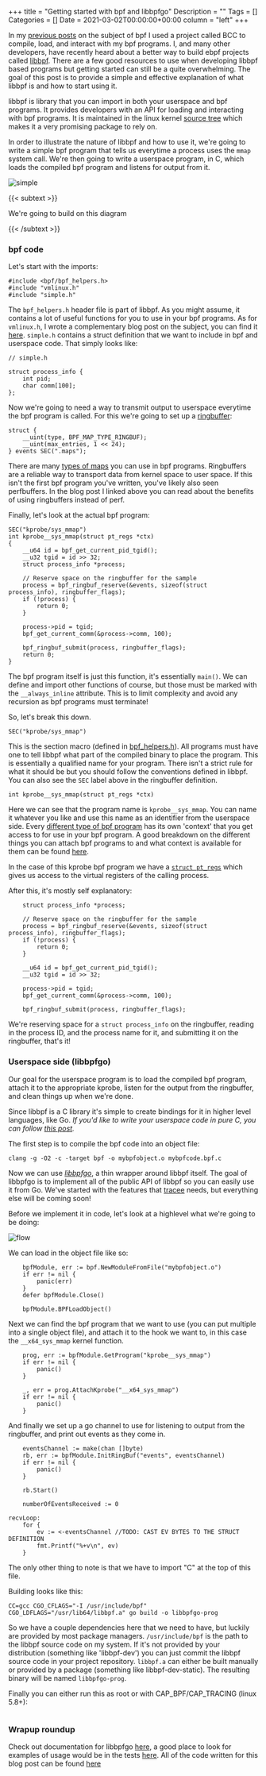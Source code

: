 +++
title = "Getting started with bpf and libbpfgo"
Description = ""
Tags = []
Categories = []
Date = 2021-03-02T00:00:00+00:00
column = "left"
+++

In my [previous posts](/blog/tracing-go-functions-with-ebpf-part-1) on the subject of bpf I used a project called BCC to compile, load, and interact with my bpf programs. I, and many other developers, have recently heard about a better way to build ebpf projects called [libbpf](https://github.com/libbpf/libbpf). There are a few good resources to use when developing libbpf based programs but getting started can still be a quite overwhelming. The goal of this post is to provide a simple and effective explanation of what libbpf is and how to start using it.

libbpf is library that you can import in both your userspace and bpf programs. It provides developers with an API for loading and interacting with bpf programs. It is maintained in the linux kernel [source tree](https://git.kernel.org/pub/scm/linux/kernel/git/bpf/bpf-next.git/tree/tools/lib/bpf) which makes it a very promising package to rely on.

In order to illustrate the nature of libbpf and how to use it, we're going to write a simple bpf program that tells us everytime a process uses the `mmap` system call. We're then going to write a userspace program, in C, which loads the compiled bpf program and listens for output from it. 

![simple](/libbpf/simple_diagram.png)

{{< subtext >}}

We're going to build on this diagram

{{< /subtext >}}

### bpf code

Let's start with the imports:

```
#include <bpf/bpf_helpers.h>  
#include "vmlinux.h"
#include "simple.h"
```

The `bpf_helpers.h` header file is part of libbpf. As you might assume, it contains a lot of useful functions for you to use in your bpf programs. As for `vmlinux.h`, I wrote a complementary blog post on the subject, you can find it [here](/blog/vmlinux-header). `simple.h` contains a struct definition that we want to include in bpf and userspace code. That simply looks like:

```
// simple.h

struct process_info {
    int pid;
    char comm[100];
};
```

Now we're going to need a way to transmit output to userspace everytime the bpf program is called. For this we're going to set up a [ringbuffer](https://nakryiko.com/posts/bpf-ringbuf/):

```
struct {
    __uint(type, BPF_MAP_TYPE_RINGBUF);
    __uint(max_entries, 1 << 24);
} events SEC(".maps");
```

There are many [types of maps](https://elixir.bootlin.com/linux/v5.11.2/source/include/uapi/linux/bpf.h#L130) you can use in bpf programs. Ringbuffers are a reliable way to transport data from kernel space to user space. If this isn't the first bpf program you've written, you've likely also seen perfbuffers. In the blog post I linked above you can read about the benefits of using ringbuffers instead of perf.

Finally, let's look at the actual bpf program:

```
SEC("kprobe/sys_mmap")
int kprobe__sys_mmap(struct pt_regs *ctx)
{
    __u64 id = bpf_get_current_pid_tgid();
    __u32 tgid = id >> 32;
    struct process_info *process;

    // Reserve space on the ringbuffer for the sample
    process = bpf_ringbuf_reserve(&events, sizeof(struct process_info), ringbuffer_flags);
    if (!process) {
        return 0;
    }

    process->pid = tgid;
    bpf_get_current_comm(&process->comm, 100);

    bpf_ringbuf_submit(process, ringbuffer_flags);
    return 0;
}
```

The bpf program itself is just this function, it's essentially `main()`. We can define and import other functions of course, but those must be marked with the `__always_inline` attribute. This is to limit complexity and avoid any recursion as bpf programs must terminate! 

So, let's break this down.

```
SEC("kprobe/sys_mmap")
```

This is the section macro (defined in [bpf_helpers.h](https://git.kernel.org/pub/scm/linux/kernel/git/bpf/bpf-next.git/tree/tools/lib/bpf/bpf_helpers.h#n25)). All programs must have one to tell libbpf what part of the compiled binary to place the program. This is essentially a qualified name for your program. There isn't a strict rule for what it should be but you should follow the conventions defined in libbpf. You can also see the `SEC` label above in the ringbuffer definition.

```
int kprobe__sys_mmap(struct pt_regs *ctx)
```

Here we can see that the program name is `kprobe__sys_mmap`. You can name it whatever you like and use this name as an identifier from the userspace side. Every [different type of bpf program](https://elixir.bootlin.com/linux/v5.11.2/source/include/uapi/linux/bpf.h#L171) has its own 'context' that you get access to for use in your bpf program. A good breakdown on the different things you can attach bpf programs to and what context is available for them can be found [here](https://blogs.oracle.com/linux/notes-on-bpf-1). 

In the case of this kprobe bpf program we have a [`struct pt_regs`](https://elixir.bootlin.com/linux/v5.11.2/source/arch/x86/include/asm/ptrace.h#L12) which gives us access to the virtual registers of the calling process.


After this, it's mostly self explanatory:

```
    struct process_info *process;

    // Reserve space on the ringbuffer for the sample
    process = bpf_ringbuf_reserve(&events, sizeof(struct process_info), ringbuffer_flags);
    if (!process) {
        return 0;
    }

    __u64 id = bpf_get_current_pid_tgid();
    __u32 tgid = id >> 32;
    
    process->pid = tgid;
    bpf_get_current_comm(&process->comm, 100);

    bpf_ringbuf_submit(process, ringbuffer_flags);
```

We're reserving space for a `struct process_info` on the ringbuffer, reading in the process ID, and the process name for it, and submitting it on the ringbuffer, that's it! 

### Userspace side (libbpfgo)

Our goal for the userspace program is to load the compiled bpf program, attach it to the appropriate kprobe, listen for the output from the ringbuffer, and clean things up when we're done.

Since libbpf is a C library it's simple to create bindings for it in higher level languages, like Go. _If you'd like to write your userspace code in pure C, you can follow [this post](https://nakryiko.com/posts/bpf-portability-and-co-re/)._

The first step is to compile the bpf code into an object file:

`clang -g -O2 -c -target bpf -o mybpfobject.o mybpfcode.bpf.c`

Now we can use _[libbpfgo](https://github.com/aquasecurity/tracee/blob/main/libbpfgo)_, a thin wrapper around libbpf itself. The goal of libbpfgo is to implement all of the public API of libbpf so you can easily use it from Go. We've started with the features that [tracee](https://github.com/aquasecurity/tracee) needs, but everything else will be coming soon!

Before we implement it in code, let's look at a highlevel what we're going to be doing:

![flow](/libbpf/bpf-basic-flow.png)

We can load in the object file like so:

```
    bpfModule, err := bpf.NewModuleFromFile("mybpfobject.o")
    if err != nil {
        panic(err)
    }
    defer bpfModule.Close()

    bpfModule.BPFLoadObject()
```

Next we can find the bpf program that we want to use (you can put multiple into a single object file), and attach it to the hook we want to, in this case the `__x64_sys_mmap` kernel function.

```
    prog, err := bpfModule.GetProgram("kprobe__sys_mmap")
    if err != nil {
        panic()
    }

    _, err = prog.AttachKprobe("__x64_sys_mmap")
    if err != nil {
        panic()
    }
```

And finally we set up a go channel to use for listening to output from the ringbuffer, and print out events as they come in.

```
    eventsChannel := make(chan []byte)
    rb, err := bpfModule.InitRingBuf("events", eventsChannel)
    if err != nil {
        panic()
    }

    rb.Start()

    numberOfEventsReceived := 0

recvLoop:
    for {
        ev := <-eventsChannel //TODO: CAST EV BYTES TO THE STRUCT DEFINITION
        fmt.Printf("%+v\n", ev)
    }
```

The only other thing to note is that we have to import "C" at the top of this file.

Building looks like this:

`CC=gcc CGO_CFLAGS="-I /usr/include/bpf" CGO_LDFLAGS="/usr/lib64/libbpf.a" go build -o libbpfgo-prog`

So we have a couple dependencies here that we need to have, but luckily are provided by most package managers. `/usr/include/bpf` is the path to the libbpf source code on my system. If it's not provided by your distribution (something like 'libbpf-dev') you can just commit the libbpf source code in your project repository. `libbpf.a` can either be built manually or provided by a package (something like libbpf-dev-static). The resulting binary will be named `libbpfgo-prog`.

Finally you can either run this as root or with CAP_BPF/CAP_TRACING (linux 5.8+):

```

```

### Wrapup roundup 

Check out documentation for libbpfgo [here](https://pkg.go.dev/github.com/aquasecurity/tracee/libbpfgo), a good place to look for examples of usage would be in the tests [here](https://github.com/aquasecurity/tracee/tree/main/libbpfgo/selftest). All of the code written for this blog post can be found [here]()